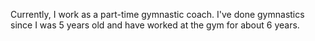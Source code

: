 Currently, I work as a part-time gymnastic coach. I've done gymnastics since I was 5 years old and have worked at the gym for about 6 years.
